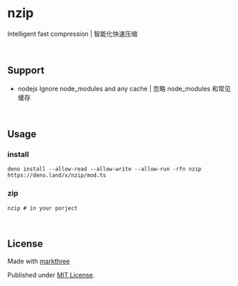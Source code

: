 # nzip

Intelligent fast compression | 智能化快速压缩

<br />

## Support

- nodejs Ignore node_modules and any cache | 忽略 node_modules 和常见缓存

<br />

## Usage

### install

```shell
deno install --allow-read --allow-write --allow-run -rfn nzip https://deno.land/x/nzip/mod.ts
```

### zip 

```shell
nzip # in your porject
```

<br />

## License

Made with [markthree](https://github.com/markthree)

Published under [MIT License](./LICENSE).
